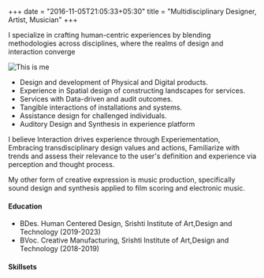 +++
date = "2016-11-05T21:05:33+05:30"
title = "Multidisciplinary Designer, Artist, Musician"
+++

I specialize in crafting human-centric experiences by blending methodologies across disciplines, where the realms of design and interaction converge

![This is me][1]

* Design and development of Physical and Digital products. 
* Experience in Spatial design of constructing landscapes for services.
* Services with Data-driven and audit outcomes.
* Tangible interactions of installations and systems. 
* Assistance design for challenged individuals.
* Auditory Design and Synthesis in experience platform

I believe Interaction drives experience through Experiementation, Embracing transdisciplinary design values and actions, Familiarize with trends and assess their relevance to the user's definition and experience via perception and thought process.

My other form of creative expression is music production, specifically sound design and synthesis applied to film scoring and electronic music.

#### Education

* BDes. Human Centered Design, Srishti Institute of Art,Design and Technology (2019-2023)
* BVoc. Creative Manufacturing, Srishti Institute of Art,Design and Technology (2018-2019)

#### Skillsets

[1]: /img/about.jpg
